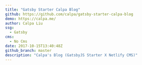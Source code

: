 ```yaml
---
title: "Gatsby Starter Calpa Blog"
github: https://github.com/calpa/gatsby-starter-calpa-blog
demo: https://calpa.me/
author: Calpa Liu
ssg:
  - Gatsby
cms:
  - No Cms
date: 2017-10-15T13:40:48Z
github_branch: master
description: "Calpa's Blog (GatsbyJS Starter X Netlify CMS)"
---
```


